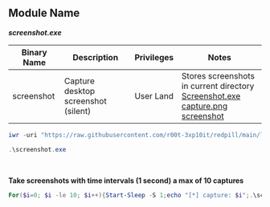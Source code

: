 ## Module Name
   <b><i>screenshot.exe</i></b>

|Binary Name|Description|Privileges|Notes|
|---|---|---|---|
|screenshot|Capture desktop screenshot (silent)|User Land|Stores screenshots in current directory<br />[Screenshot.exe capture.png screenshot](https://raw.githubusercontent.com/r00t-3xp10it/redpill/main/lib/Screenshot/screenshot.png)|

```powershell
iwr -uri "https://raw.githubusercontent.com/r00t-3xp10it/redpill/main/lib/screenshot/screenshot.exe" -OutFile "screenshot.exe"
```

```powershell
.\screenshot.exe
```

<br />

**Take screenshots with time intervals (1 second) a max of 10 captures**

```powershell
For($i=0; $i -le 10; $i++){Start-Sleep -S 1;echo "[*] capture: $i";.\screenshot.exe}
```
